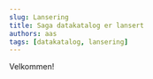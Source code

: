 ```yaml
---
slug: Lansering
title: Saga datakatalog er lansert
authors: aas
tags: [datakatalog, lansering]
---
```


Velkommen!